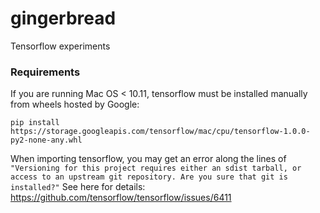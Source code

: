 # gingerbread
Tensorflow experiments

### Requirements
If you are running Mac OS < 10.11, tensorflow must be installed manually from wheels hosted by Google:

`pip install https://storage.googleapis.com/tensorflow/mac/cpu/tensorflow-1.0.0-py2-none-any.whl`

When importing tensorflow, you may get an error along the lines of `"Versioning for this project requires either an
sdist tarball, or access to an upstream git repository. Are you sure that git is installed?"` See here for details:
https://github.com/tensorflow/tensorflow/issues/6411

